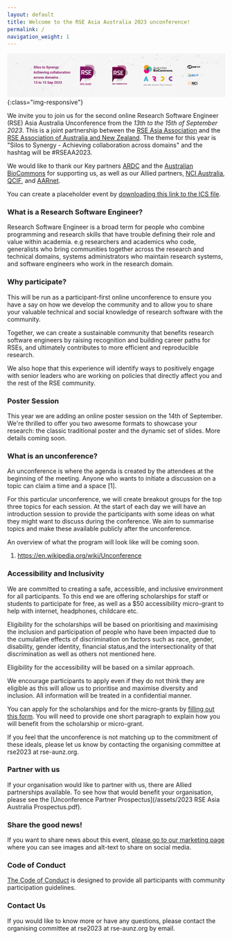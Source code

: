 ```yaml
---
layout: default
title: Welcome to the RSE Asia Australia 2023 unconference!
permalink: /
navigation_weight: 1
---
```


![Banner of RSE Asia Australia Unconference 2023. Silos to synergy, achieving collaboration across domains. 13th to 15th September 2023. With logos for RSE-AUNZ, RSE Asia, ARDC and Australian BioCommons as key partners, NCI, QCIF, and AARNet as allied partners. ](/assets/conference_banner_small_website.png){:class="img-responsive"}

We invite you to join us for the second online Research Software Engineer (RSE) Asia Australia Unconference from the *13th to the 15th of September 2023*. This is a joint partnership between the [RSE Asia Association](https://rse-asia.github.io/RSE_Asia/) and the [RSE Association of Australia and New Zealand](https://rse-aunz.github.io/). The theme for this year is "Silos to Synergy - Achieving collaboration across domains" and the hashtag will be #RSEAA2023.

We would like to thank our Key partners [ARDC](https://ardc.edu.au/) and the [Australian BioCommons](https://www.biocommons.org.au/) for supporting us, as well as our Allied partners, [NCI Australia](https://nci.org.au/), [QCIF](https://qcif.edu.au/),  and [AARnet](https://www.aarnet.edu.au/).


You can create a placeholder event by [downloading this link to the ICS file](/assets/RSEAA2023.ics).

### What is a Research Software Engineer? 

Research Software Engineer is a broad term for people who combine programming and research skills that have trouble defining their role and value within academia. e.g researchers and academics who code, generalists who bring communities together across the research and technical domains, systems administrators who maintain research systems, and software engineers who work in the research domain. 

### Why participate?

This will be run as a participant-first online unconference to ensure you have a say on how we develop the community and to allow you to share your valuable technical and social knowledge of research software with the community. 

Together, we can create a sustainable community that benefits research software engineers by raising recognition and building career paths for RSEs, and ultimately contributes to more efficient and reproducible research.

We also hope that this experience will identify ways to positively engage with senior leaders who are working on policies that directly affect you and the rest of the RSE community. 

### Poster Session

This year we are adding an online poster session on the 14th of September. We're thrilled to offer you two awesome formats to showcase your research: the classic traditional poster and the dynamic set of slides. More details coming soon.

### What is an unconference?

An unconference is where the agenda is created by the attendees at the beginning of the meeting. Anyone who wants to initiate a discussion on a topic can claim a time and a space [1]. 

For this particular unconference, we will create breakout groups for the top three topics for each session. At the start of each day we will have an introduction session to provide the participants with some ideas on what they might want to discuss during the conference. We aim to summarise topics and make these available publicly after the unconference.

An overview of what the program will look like will be coming soon.

1. https://en.wikipedia.org/wiki/Unconference

### Accessibility and Inclusivity

We are committed to creating a safe, accessible, and inclusive environment for all participants. 
To this end we are offering scholarships for staff or students to participate for free, as well as a $50 accessibility micro-grant to help with internet, headphones, childcare etc. 

Eligibility for the scholarships will be based on prioritising and maximising the inclusion and participation of people who have been impacted due to the cumulative effects of discrimination on factors such as race, gender, disability, gender identity, financial status,and the intersectionality of that discrimination as well as others not mentioned here.

Eligibility for the accessibility will be based on a similar approach.

We encourage participants to apply even if they do not think they are eligible as this will allow us to prioritise and maximise diversity and inclusion. All information will be treated in a confidential manner.

You can apply for the scholarships and for the micro-grants by [filling out this form](https://forms.gle/M1QtXqtDEU2SeS1JA). You will need to provide one short paragraph to explain how you will benefit from the scholarship or micro-grant. 

If you feel that the unconference is not matching up to the commitment of these ideals, please let us know by contacting the organising committee at rse2023 at rse-aunz.org. 


### Partner with us
If your organisation would like to partner with us, there are Allied partnerships available. To see how that would benefit your organisation, please see the [Unconference Partner Prospectus](/assets/2023 RSE Asia Australia Prospectus.pdf).


### Share the good news!

If you want to share news about this event, [please go to our marketing page ](marketing)where you can see images and alt-text to share on social media.

### Code of Conduct

[The Code of Conduct](https://rse-aunz.github.io/code-of-conduct) is designed to provide all participants with community participation guidelines.

### Contact Us
If you would like to know more or have any questions, please contact the organising committee at rse2023 at rse-aunz.org by email.
